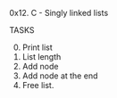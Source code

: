 0x12. C - Singly linked lists

TASKS

0. Print list
1. List length
2. Add node
3. Add node at the end
4. Free list.
